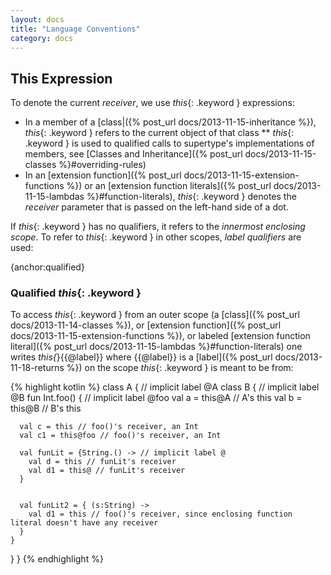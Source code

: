```yaml
---
layout: docs
title: "Language Conventions"
category: docs
---
```



## This Expression

To denote the current _receiver_, we use *this*{: .keyword } expressions:
* In a member of a [class|({% post_url docs/2013-11-15-inheritance %}), *this*{: .keyword } refers to the current object of that class
** *this*{: .keyword } is used to qualified calls to supertype's implementations of members, see [Classes and Inheritance]({% post_url docs/2013-11-15-classes %}#overriding-rules)
* In an [extension function]({% post_url docs/2013-11-15-extension-functions %}) or an [extension function literals]({% post_url docs/2013-11-15-lambdas %}#function-literals), *this*{: .keyword } denotes the _receiver_ parameter that is passed on the left-hand side of a dot.

If *this*{: .keyword } has no qualifiers, it refers to the _innermost enclosing scope_. To refer to *this*{: .keyword } in other scopes, _label qualifiers_ are used:

{anchor:qualified}

### Qualified *this*{: .keyword }

To access *this*{: .keyword } from an outer scope (a [class]({% post_url docs/2013-11-14-classes %}), or [extension function]({% post_url docs/2013-11-15-extension-functions %}), or labeled [extension function literal]({% post_url docs/2013-11-15-lambdas %}#function-literals) one writes *this{*}{{@label}} where {{@label}} is a [label]({% post_url docs/2013-11-18-returns %})
on the scope *this*{: .keyword } is meant to be from:

{% highlight kotlin %}
class A { // implicit label @A
  class B { // implicit label @B
    fun Int.foo() { // implicit label @foo
      val a = this@A // A's this
      val b = this@B // B's this

      val c = this // foo()'s receiver, an Int
      val c1 = this@foo // foo()'s receiver, an Int

      val funLit = {String.() -> // implicit label @
        val d = this // funLit's receiver
        val d1 = this@ // funLit's receiver
      }


      val funLit2 = { (s:String) ->
        val d1 = this // foo()'s receiver, since enclosing function literal doesn't have any receiver
      }
    }
  }
}
{% endhighlight %}
